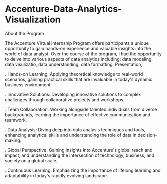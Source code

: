# Accenture-Data-Analytics-Visualization

About the Program

The Accenture Virtual Internship Program offers participants a unique opportunity to gain hands-on experience and valuable insights into the world of data analyst. Over the course of the program, I had the opportunity to delve into various aspects of  data analytics including: data modeling, data visulizatio, data understanding,
data formatting, Presentation,

. Hands-on Learning: Applying theoretical knowledge to real-world scenarios, gaining practical skills that are invaluable in today's dynamic business environment.

. Innovative Solutions: Developing innovative solutions to complex challenges through collaborative projects and workshops.

. Team Collaboration: Working alongside talented individuals from diverse backgrounds, learning the importance of effective communication and teamwork.

. Data Analysis: Diving deep into data analysis techniques and tools, enhancing analytical skills and understanding the role of data in decision-making.

. Global Perspective: Gaining insights into Accenture's global reach and impact, and understanding the intersection of technology, business, and society on a global scale.

. Continuous Learning: Emphasizing the importance of lifelong learning and adaptability in today's rapidly evolving landscape.
